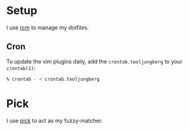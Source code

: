 # Setup

I use [rcm](http://github.com/thoughtbot/rcm) to manage my dotfiles.

## Cron

To update the vim plugins daily, add the `crontab.teoljungberg` to your
`crontab(1)`:

```sh
% crontab - < crontab.teoljungberg
```

# Pick

I use [pick](http://github.com/mptre/pick) to act as my fuzzy-matcher.
